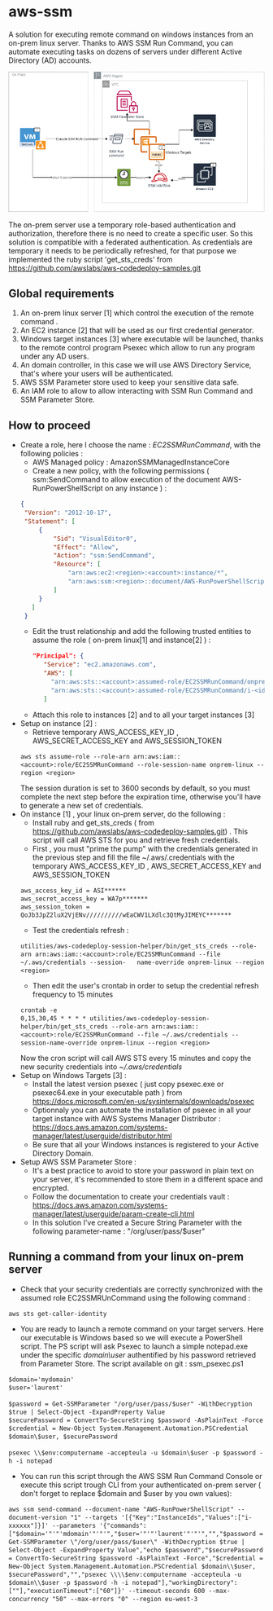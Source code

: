 # aws-ssm
A solution for executing remote command on windows instances from an on-prem linux server. Thanks to AWS SSM Run Command, you can automate executing tasks on dozens of servers under different Active Directory (AD) accounts.

![alt text](https://github.com/laurent-richer/aws-ssm/blob/master/RemoteExecutionArchitecture.png)

The on-prem server use a temporary role-based authentication and authorization, therefore there is no need to create a specific user. So this solution is compatible with a federated authentication. As credentials are temporary it needs to be periodically refreshed, for that purpose we implemented the ruby script 'get_sts_creds' from  https://github.com/awslabs/aws-codedeploy-samples.git
## Global requirements
1) An on-prem linux server [1] which control the execution of the remote command .
2) An EC2 instance [2] that will be used as our first credential generator. 
3) Windows target instances [3] where executable will be launched, thanks to the remote control program Psexec which allow to run any program under any AD users.
4) An domain controller, in this case we will use AWS Directory Service, that's where your users will be authenticated.
5) AWS SSM Parameter store used to keep your sensitive data safe.
6) An IAM role to allow to allow interacting with SSM Run Command and SSM Parameter Store. 

## How to proceed  
* Create a role, here I choose the name : *EC2SSMRunCommand*,  with the following policies :
   *   AWS Managed policy : AmazonSSMManagedInstanceCore
   *   Create a new policy, with the following permissions ( ssm:SendCommand to allow execution of the document AWS-RunPowerShellScript on any instance ) :
   ```json
   {
    "Version": "2012-10-17",
    "Statement": [
        {
            "Sid": "VisualEditor0",
            "Effect": "Allow",
            "Action": "ssm:SendCommand",
            "Resource": [
                "arn:aws:ec2:<region>:<account>:instance/*",
                "arn:aws:ssm:<region>::document/AWS-RunPowerShellScript"
            ]
        }
      ]
    } 
   ```
   * Edit the trust relationship and add the following trusted entities to assume the role ( on-prem linux[1] and instance[2] ) :
     ```json
     "Principal": {
        "Service": "ec2.amazonaws.com",
        "AWS": [
          "arn:aws:sts::<account>:assumed-role/EC2SSMRunCommand/onprem-linux",
          "arn:aws:sts::<account>:assumed-role/EC2SSMRunCommand/i-<idinstance[2]>"
        ]
     ```
    * Attach this role to instances [2] and to all your target instances [3]
* Setup on instance [2] :
  * Retrieve temporary AWS_ACCESS_KEY_ID , AWS_SECRET_ACCESS_KEY and AWS_SESSION_TOKEN
  ```
  aws sts assume-role --role-arn arn:aws:iam::<account>:role/EC2SSMRunCommand --role-session-name onprem-linux --region <region>
  ```   
  The session duration is set to 3600 seconds by default, so you must complete the next step before the expiration time, otherwise you'll have to generate a new set of credentials.
* On instance [1] , your linux on-prem server, do the following :
   * Install ruby and get_sts_creds ( from https://github.com/awslabs/aws-codedeploy-samples.git) . This script will call AWS STS for you and retrieve fresh credentials.
   * First , you must "prime the pump" with the credentials generated in the previous step and fill the file ~/.aws/.credentials with the temporary AWS_ACCESS_KEY_ID , AWS_SECRET_ACCESS_KEY and AWS_SESSION_TOKEN
   ```
   aws_access_key_id = ASI******
   aws_secret_access_key = WA7p*******
   aws_session_token =  QoJb3JpZ2luX2VjENv//////////wEaCWV1LXdlc3QtMyJIMEYC*******
   ```
   * Test the credentials refresh :
   ```
   utilities/aws-codedeploy-session-helper/bin/get_sts_creds --role-arn arn:aws:iam::<account>:role/EC2SSMRunCommand --file ~/.aws/credentials --session-   name-override onprem-linux --region <region>
   ```
   * Then edit the user's crontab in order to setup the credential refresh frequency to 15 minutes
   ```
   crontab -e
   0,15,30,45 * * * * utilities/aws-codedeploy-session-helper/bin/get_sts_creds --role-arn arn:aws:iam::<account>:role/EC2SSMRunCommand --file ~/.aws/credentials --session-name-override onprem-linux --region <region>
   ```
   Now the cron script will call AWS STS every 15 minutes and copy the new security credentials into *~/.aws/credentials* 
* Setup on Windows Targets [3] :
   * Install the latest version psexec ( just copy psexec.exe or psexec64.exe in your executable path ) from https://docs.microsoft.com/en-us/sysinternals/downloads/psexec
   * Optionnaly you can automate the installation of psexec in all your target instance with AWS Systems Manager Distributor : https://docs.aws.amazon.com/systems-manager/latest/userguide/distributor.html
   * Be sure that all your Windows instances is registered to your Active Directory Domain.
* Setup AWS SSM Parameter Store :
  * It's a best practice to avoid to store your password in plain text on your server, it's recommended to store them in a different space and encrypted.
  * Follow the documentation to create your credentials vault : https://docs.aws.amazon.com/systems-manager/latest/userguide/param-create-cli.html 
  * In this solution I've created a Secure String Parameter with the following parameter-name : "/org/user/pass/$user"    
## Running a command from your linux on-prem server
* Check that your security credentials are correctly synchronized with the assumed role EC2SSMRUnCommand using the following command :
```
aws sts get-caller-identity
```
* You are ready to launch a remote command on your target servers. Here our executable is Windows based so we will execute a PowerShell script. The PS script will ask Psexec to launch a simple notepad.exe under the specific *domain\user* authentified by his password retrieved from Parameter Store. The script available on git : ssm_psexec.ps1 
```
$domain='mydomain'
$user='laurent'

$password = Get-SSMParameter "/org/user/pass/$user" -WithDecryption $true | Select-Object -ExpandProperty Value
$securePassword = ConvertTo-SecureString $password -AsPlainText -Force
$credential = New-Object System.Management.Automation.PSCredential $domain\$user, $securePassword

psexec \\$env:computername -accepteula -u $domain\$user -p $password -h -i notepad
```
* You can run this script through the AWS SSM Run Command Console or execute this script trough CLI from your authenticated on-prem server ( don't forget to replace $domain and $user by you own values):
```
aws ssm send-command --document-name "AWS-RunPowerShellScript" --document-version "1" --targets '[{"Key":"InstanceIds","Values":["i-xxxxxx"]}]' --parameters '{"commands":["$domain='"'"'mdomain'"'"'","$user='"'"'laurent'"'"'","","$password = Get-SSMParameter \"/org/user/pass/$user\" -WithDecryption $true | Select-Object -ExpandProperty Value","echo $password","$securePassword = ConvertTo-SecureString $password -AsPlainText -Force","$credential = New-Object System.Management.Automation.PSCredential $domain\\$user, $securePassword","","psexec \\\\$env:computername -accepteula -u $domain\\$user -p $password -h -i notepad"],"workingDirectory":[""],"executionTimeout":["60"]}' --timeout-seconds 600 --max-concurrency "50" --max-errors "0" --region eu-west-3
```


